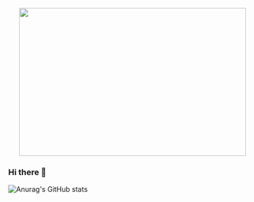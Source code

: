 <p align="center">
    <img width="460" height="300" src="[http://www.fillmurray.com/460/300](https://user-images.githubusercontent.com/51317476/204100955-eff161d5-3cb9-4de1-9162-40aac0405678.png)">
</p>



### Hi there 👋
![Anurag's GitHub stats](https://github-readme-stats.vercel.app/api?username=jjmin9797&show_icons=true&theme=dark)
<!--
**jjmin9797/jjmin9797** is a ✨ _special_ ✨ repository because its `README.md` (this file) appears on your GitHub profile.

Here are some ideas to get you started:
![Anurag's GitHub stats](https://github-readme-stats.vercel.app/api?username=jjmin9797&show_icons=true&theme=dark)

- 🔭 I’m currently working on ...
- 🌱 I’m currently learning ...
- 👯 I’m looking to collaborate on ...
- 🤔 I’m looking for help with ...
- 💬 Ask me about ...
- 📫 How to reach me: ...
- 😄 Pronouns: ...
- ⚡ Fun fact: ...
-->
